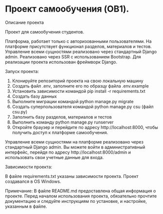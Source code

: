 # Проект самообучения (OB1).

Описание проекта

Проект для самообучения студентов.

Платформа, работает только с авторизованными пользователями.
На платформе присутствует функционал разделов, материалов и тестов.
Управление всеми сущностями реализовано через стандартный Django admin.
Реализовано через SSR с использованием Bootstrap.
Для реализации проекта использован фреймворк Django.

Запуск проекта:

1. Клонируйте репозиторий проекта на свою локальную машину
2. Создать файл .env, заполните его по образцу файла .env.example
3. Установить зависимости командой pip install -r requirements.txt
4. Создать базу данных
5. Выполните миграции командой python manage.py migrate
6. Создать суперпользователя командой python manage.py csu (файл csu.py)
7. Заполнить базу разделов, материалов и тестов
8. Выполнить команду python manage.py runserver
9. Откройте браузер и перейдите по адресу http://localhost:8000, чтобы получить доступ к платформе самообучения.

Управление всеми сущностями на платформе реализовано через стандартный Django admin.
Вы можете войти в административный интерфейс, перейдя по адресу http://localhost:8000/admin и
использовать свои учетные данные для входа.

Зависимости проекта:

В файле requirements.txt указаны зависимости проекта.
Проект создавался в OS Windows.

Примечание: В файле README.md предоставлена общая информация о проекте.
Перед началом использования проекта, обязательно прочтите документацию и следуйте инструкциям по установке,
и настройке, указанным в файле.
